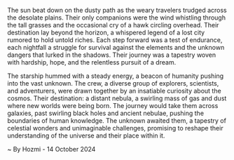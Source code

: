 
The sun beat down on the dusty path as the weary travelers trudged across the desolate plains. Their only companions were the wind whistling through the tall grasses and the occasional cry of a hawk circling overhead. Their destination lay beyond the horizon, a whispered legend of a lost city rumored to hold untold riches. Each step forward was a test of endurance, each nightfall a struggle for survival against the elements and the unknown dangers that lurked in the shadows. Their journey was a tapestry woven with hardship, hope, and the relentless pursuit of a dream. 

The starship hummed with a steady energy, a beacon of humanity pushing into the vast unknown. The crew, a diverse group of explorers, scientists, and adventurers, were drawn together by an insatiable curiosity about the cosmos. Their destination: a distant nebula, a swirling mass of gas and dust where new worlds were being born. The journey would take them across galaxies, past swirling black holes and ancient nebulae, pushing the boundaries of human knowledge. The unknown awaited them, a tapestry of celestial wonders and unimaginable challenges, promising to reshape their understanding of the universe and their place within it. 

~ By Hozmi - 14 October 2024
